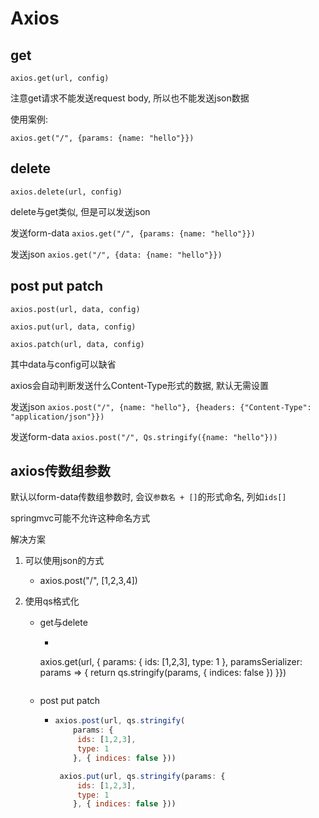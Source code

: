 # Axios

## get

`axios.get(url, config)`

注意get请求不能发送request body, 所以也不能发送json数据

使用案例:

`axios.get("/", {params: {name: "hello"}})`

## delete

`axios.delete(url, config)`

delete与get类似, 但是可以发送json

发送form-data `axios.get("/", {params: {name: "hello"}})`

发送json `axios.get("/", {data: {name: "hello"}})`

## post put patch

`axios.post(url, data, config)`

`axios.put(url, data, config)`

`axios.patch(url, data, config)`

其中data与config可以缺省

axios会自动判断发送什么Content-Type形式的数据, 默认无需设置

发送json ``axios.post("/", {name: "hello"}, {headers: {"Content-Type": "application/json"}})``

发送form-data ``axios.post("/", Qs.stringify({name: "hello"}))``

## axios传数组参数

默认以form-data传数组参数时, 会议`参数名 + []`的形式命名, 列如`ids[]`

springmvc可能不允许这种命名方式

解决方案

1. 可以使用json的方式

    - axios.post("/", [1,2,3,4])

2. 使用qs格式化

    - get与delete

    	- ```js
        axios.get(url, {
            params: {
                ids: [1,2,3],
                type: 1
            },
            paramsSerializer: params => {
                return qs.stringify(params, { indices: false })
            }})
        ```
      
    - post put patch
    
      - ```js
        axios.post(url, qs.stringify(
            params: {
             ids: [1,2,3],
             type: 1
            }, { indices: false }))
        
         axios.put(url, qs.stringify(params: {
             ids: [1,2,3],
             type: 1
            }, { indices: false }))
        ```
